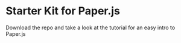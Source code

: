 # Starter Kit for Paper.js

Download the repo and take a look at the tutorial for an easy intro to Paper.js

